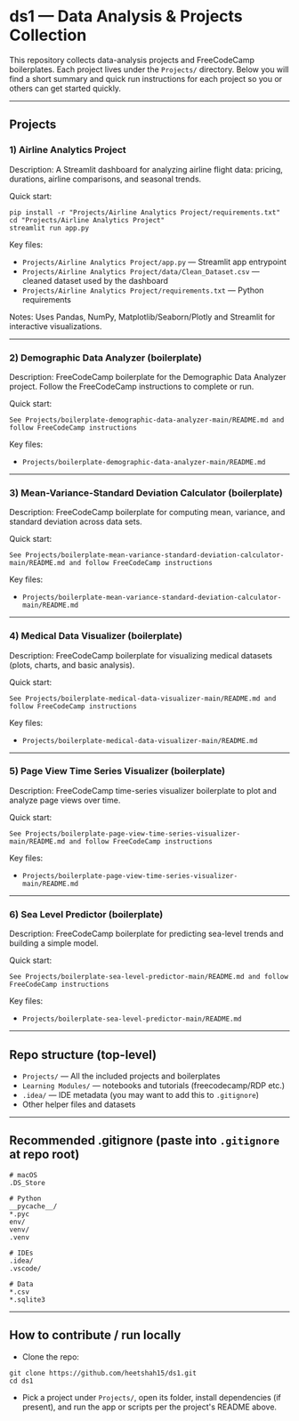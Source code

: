 # ds1 — Data Analysis & Projects Collection

This repository collects data-analysis projects and FreeCodeCamp boilerplates. Each project lives under the `Projects/` directory. Below you will find a short summary and quick run instructions for each project so you or others can get started quickly.

---

## Projects

### 1) Airline Analytics Project
Description: A Streamlit dashboard for analyzing airline flight data: pricing, durations, airline comparisons, and seasonal trends.

Quick start:
```
pip install -r "Projects/Airline Analytics Project/requirements.txt"
cd "Projects/Airline Analytics Project"
streamlit run app.py
```

Key files:
- `Projects/Airline Analytics Project/app.py` — Streamlit app entrypoint
- `Projects/Airline Analytics Project/data/Clean_Dataset.csv` — cleaned dataset used by the dashboard
- `Projects/Airline Analytics Project/requirements.txt` — Python requirements

Notes: Uses Pandas, NumPy, Matplotlib/Seaborn/Plotly and Streamlit for interactive visualizations.

---

### 2) Demographic Data Analyzer (boilerplate)
Description: FreeCodeCamp boilerplate for the Demographic Data Analyzer project. Follow the FreeCodeCamp instructions to complete or run.

Quick start:
```
See Projects/boilerplate-demographic-data-analyzer-main/README.md and follow FreeCodeCamp instructions
```

Key files:
- `Projects/boilerplate-demographic-data-analyzer-main/README.md`

---

### 3) Mean-Variance-Standard Deviation Calculator (boilerplate)
Description: FreeCodeCamp boilerplate for computing mean, variance, and standard deviation across data sets.

Quick start:
```
See Projects/boilerplate-mean-variance-standard-deviation-calculator-main/README.md and follow FreeCodeCamp instructions
```

Key files:
- `Projects/boilerplate-mean-variance-standard-deviation-calculator-main/README.md`

---

### 4) Medical Data Visualizer (boilerplate)
Description: FreeCodeCamp boilerplate for visualizing medical datasets (plots, charts, and basic analysis).

Quick start:
```
See Projects/boilerplate-medical-data-visualizer-main/README.md and follow FreeCodeCamp instructions
```

Key files:
- `Projects/boilerplate-medical-data-visualizer-main/README.md`

---

### 5) Page View Time Series Visualizer (boilerplate)
Description: FreeCodeCamp time-series visualizer boilerplate to plot and analyze page views over time.

Quick start:
```
See Projects/boilerplate-page-view-time-series-visualizer-main/README.md and follow FreeCodeCamp instructions
```

Key files:
- `Projects/boilerplate-page-view-time-series-visualizer-main/README.md`

---

### 6) Sea Level Predictor (boilerplate)
Description: FreeCodeCamp boilerplate for predicting sea-level trends and building a simple model.

Quick start:
```
See Projects/boilerplate-sea-level-predictor-main/README.md and follow FreeCodeCamp instructions
```

Key files:
- `Projects/boilerplate-sea-level-predictor-main/README.md`

---

## Repo structure (top-level)
- `Projects/` — All the included projects and boilerplates
- `Learning Modules/` — notebooks and tutorials (freecodecamp/RDP etc.)
- `.idea/` — IDE metadata (you may want to add this to `.gitignore`)
- Other helper files and datasets

---

## Recommended .gitignore (paste into `.gitignore` at repo root)
```
# macOS
.DS_Store

# Python
__pycache__/
*.pyc
env/
venv/
.venv

# IDEs
.idea/
.vscode/

# Data
*.csv
*.sqlite3
```

---

## How to contribute / run locally
- Clone the repo:
```
git clone https://github.com/heetshah15/ds1.git
cd ds1
```
- Pick a project under `Projects/`, open its folder, install dependencies (if present), and run the app or scripts per the project's README above.
